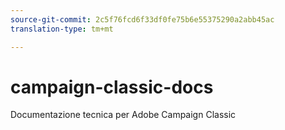 ```yaml
---
source-git-commit: 2c5f76fcd6f33df0fe75b6e55375290a2abb45ac
translation-type: tm+mt

---
```

# campaign-classic-docs

Documentazione tecnica per Adobe Campaign Classic
